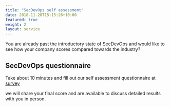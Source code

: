```yaml
---
title: "SecDevOps self assessment"
date: 2018-11-28T15:15:26+10:00
featured: true
weight: 2
layout: service
---
```


You are already past the introductory state of SecDevOps and would like to see how your company scores compared towards the industry?

## SecDevOps questionnaire

Take about 10 minutes and fill out our self assessment questionnaire at <a href="https://s.surveyanyplace.com/scratchitea3" target="_blank">survey</a>

we will share your final score and are available to discuss detailed results with you in person.
